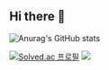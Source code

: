 ## Hi there 👋

![Anurag's GitHub stats](https://github-readme-stats.vercel.app/api?username=Youn-Rha&show_icons=true&theme=dark)

[![Solved.ac 프로필](http://mazassumnida.wtf/api/v2/generate_badge?boj=ry0218)](https://solved.ac/ry0218) <img src="http://mazandi.herokuapp.com/api?handle=ry0218&theme=cold"/>
<!--
**Youn-Rha/Youn-Rha** is a ✨ _special_ ✨ repository because its `README.md` (this file) appears on your GitHub profile.

Here are some ideas to get you started:



- 🔭 I’m currently working on ...
- 🌱 I’m currently learning ...
- 👯 I’m looking to collaborate on ...
- 🤔 I’m looking for help with ...
- 💬 Ask me about ...
- 📫 How to reach me: ...
- 😄 Pronouns: ...
- ⚡ Fun fact: ...
-->
